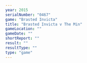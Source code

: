 ```yaml
---
year: 2015
serialNumber: "0467" 
game: "Brasted Invicta"
title: "Brasted Invicta v The Min"
gameLocation: ""
gameDate: ""
shortReport: ""
result: ""
resultType: ""
type: "game"
---
```

